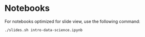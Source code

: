 # Notebooks

For notebooks optimized for slide view, use the following command:

```
./slides.sh intro-data-science.ipynb
```